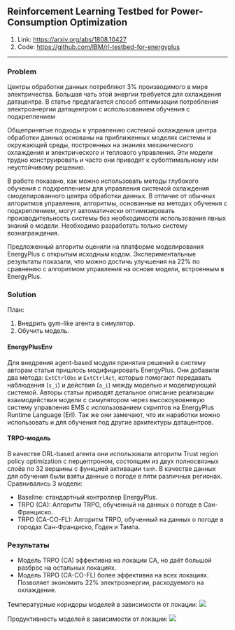 ## Reinforcement Learning Testbed for Power-Consumption Optimization

1. Link: https://arxiv.org/abs/1808.10427
2. Code: https://github.com/IBM/rl-testbed-for-energyplus

-----

### Problem

Центры обработки данных потребляют 3% производимого в мире электричества. Большая чать этой энергии требуется
для охлаждения датацентра. В статье предлагается способ оптимизации потребления электроэнергии датацентром с
использованием обучения с подкреплением


Общепринятые подходы к управлению системой охлаждения центра обработки данных основаны на приближенных моделях
системы и окружающей среды, построенных на знаниях механического охлаждения и электрического и теплового управления.
Эти модели трудно конструировать и часто они приводят к субоптимальному или неустойчивому решению.


В работе показано, как можно использовать методы глубокого обучения с подкреплением для управления системой
охлаждения смоделированного центра обработки данных. В отличие от обычных алгоритмов управления, алгоритмы, основанные
на методах обучения с подкреплением, могут автоматически оптимизировать производительность системы без
необходимости использования явных знаний о модели. Необходимо разработать только систему вознаграждения.


Предложенный алгоритм оценили на платформе моделирования EnergyPlus с открытым исходным кодом.
Экспериментальные результаты показали, что можно достичь улучшения на 22% по сравнению с алгоритмом
управления на основе модели, встроенным в EnergyPlus.



### Solution

План:
1. Внедрить gym-like агента в симулятор.
2. Обучить модель.


#### EnergyPlusEnv

Для внедрения agent-based модуля принятия решений в систему авторам статьи пришлось модифицировать EnergyPlus.
Они добавили два метода: `ExtCtrlObs` и `ExtCtrlAct`, которые помогают передавать наблюдения (`s_i`) и действия (`a_i`)
между моделью и моделирующей системой.
Авторы статьи приводят детальное описание реализации взаимодействия модели с симулятором через высокоувовневую
систему управления EMS с использованием скриптов на EnergyPlus Runtime Language (Erl). Так же они замечают,
что их наработки можно использовать и для обучения под другие архитектуры датацентров.


#### TRPO-модель

В качестве DRL-based агента они использовали алгоритм Trust region policy optimization с перцептроном,
состоящим из двух полносвязных слоёв по 32 вершины с функцией активации `tanh`.
В качестве данных для обучения были взяты данные о погоде в пяти различных регионах.
Сравнивались 3 модели:
* Baseline: стандартный контроллер EnergyPlus.
* TRPO (CA): Алгоритм TRPO, обученный на данных о погоде в Сан-Франциско.
* TRPO (CA-CO-FL): Алгоритм TRPO, обученный на данных о погоде в городах Сан-Франциско, Годен и Тампа.

### Результаты

* Модель TRPO (CA) эффективна на локации CA, но даёт большой разброс на остальных локациях.
* Модель TRPO (CA-CO-FL) более эффективна на всех локациях. Позволяет экономить 22% электроэнергии,
расходуемого на охлаждение.

Температурные коридоры моделей в зависимости от локации:
<img src="https://i.postimg.cc/tCjgTYBQ/2019-03-18-144858-1138x698-scrot.png">

Продуктивность моделей в зависимости от локации:
<img src="https://i.postimg.cc/0Q7bWmVn/2019-03-18-145332-1489x380-scrot.png">
